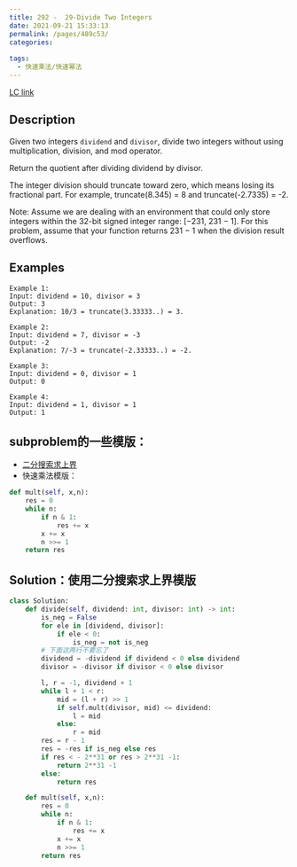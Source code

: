```yaml
---
title: 292 -  29-Divide Two Integers
date: 2021-09-21 15:33:13
permalink: /pages/489c53/
categories:
  
tags:
  - 快速乘法/快速幂法
---
```

[LC link](https://leetcode.com/problems/divide-two-integers/)
## Description
Given two integers `dividend` and `divisor`, divide two integers without using multiplication, division, and mod operator.

Return the quotient after dividing dividend by divisor.

The integer division should truncate toward zero, which means losing its fractional part. For example, truncate(8.345) = 8 and truncate(-2.7335) = -2.

Note: Assume we are dealing with an environment that could only store integers within the 32-bit signed integer range: [−231, 231 − 1]. For this problem, assume that your function returns 231 − 1 when the division result overflows.

 
## Examples
```
Example 1:
Input: dividend = 10, divisor = 3
Output: 3
Explanation: 10/3 = truncate(3.33333..) = 3.

Example 2:
Input: dividend = 7, divisor = -3
Output: -2
Explanation: 7/-3 = truncate(-2.33333..) = -2.

Example 3:
Input: dividend = 0, divisor = 1
Output: 0

Example 4:
Input: dividend = 1, divisor = 1
Output: 1
```

## subproblem的一些模版：
- [二分搜索求上界](https://emmableu.github.io/blog/pages/fb7263)
- 快速乘法模版：
```python
def mult(self, x,n):
    res = 0
    while n:
        if n & 1:
            res += x
        x += x
        n >>= 1
    return res
```
## Solution：使用二分搜索求上界模版
```python
class Solution:
    def divide(self, dividend: int, divisor: int) -> int:
        is_neg = False
        for ele in [dividend, divisor]:
            if ele < 0:
                is_neg = not is_neg
        # 下面这两行不要忘了
        dividend = -dividend if dividend < 0 else dividend
        divisor = -divisor if divisor < 0 else divisor

        l, r = -1, dividend + 1
        while l + 1 < r:
            mid = (l + r) >> 1
            if self.mult(divisor, mid) <= dividend:
                l = mid
            else:
                r = mid
        res = r - 1
        res = -res if is_neg else res
        if res < - 2**31 or res > 2**31 -1:
            return 2**31 -1
        else:
            return res

    def mult(self, x,n):
        res = 0
        while n:
            if n & 1:
                res += x
            x += x
            n >>= 1
        return res
```
